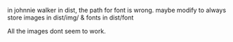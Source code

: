 in johnnie walker in dist, the path for font is wrong. maybe modify to always store images in dist/img/ & fonts in
dist/font

All the images dont seem to work. 
